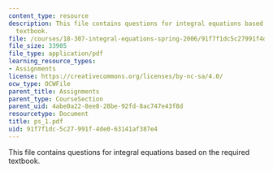 ```yaml
---
content_type: resource
description: This file contains questions for integral equations based on the required
  textbook.
file: /courses/18-307-integral-equations-spring-2006/91f7f1dc5c27991f4de063141af387e4_ps_1.pdf
file_size: 33905
file_type: application/pdf
learning_resource_types:
- Assignments
license: https://creativecommons.org/licenses/by-nc-sa/4.0/
ocw_type: OCWFile
parent_title: Assignments
parent_type: CourseSection
parent_uid: 4abe0a22-8ee8-28be-92fd-8ac747e43f8d
resourcetype: Document
title: ps_1.pdf
uid: 91f7f1dc-5c27-991f-4de0-63141af387e4
---
```

This file contains questions for integral equations based on the required textbook.